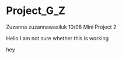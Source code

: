 # Project_G_Z
Zuzanna zuzannawasiluk 10/08 Mini Project 2 

Hello
I am not sure whether this is working

hey